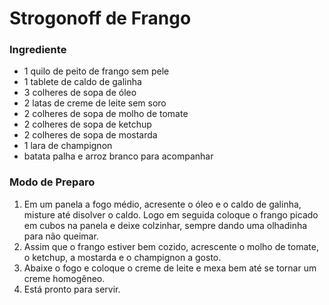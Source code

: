 # Strogonoff de Frango 

### Ingrediente 
 - 1 quilo de peito de frango sem pele
 - 1 tablete de caldo de galinha
 - 3 colheres de sopa de óleo
 - 2 latas de creme de leite sem soro
 - 2 colheres de sopa de molho de tomate
 - 2 colheres de sopa de ketchup
 - 2 colheres de sopa de mostarda
 - 1 lara de champignon
 - batata palha e arroz branco para acompanhar

 ### Modo de Preparo
   1. Em um panela a fogo médio, acresente o óleo e o caldo de galinha, misture até disolver o caldo. Logo em seguida coloque o frango picado em cubos na panela e deixe colzinhar, sempre dando uma olhadinha para não queimar.
   2. Assim que o frango estiver bem cozido, acrescente o molho de tomate, o ketchup, a mostarda e o champignon a gosto.
   3. Abaixe o fogo e coloque o creme de leite e mexa bem até se tornar um creme homogêneo.
   4. Está pronto para servir.

